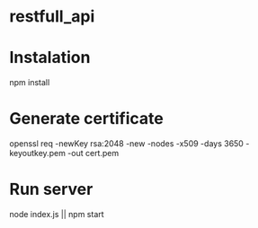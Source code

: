 # restfull_api

# Instalation
npm install

# Generate certificate
openssl req -newKey rsa:2048 -new -nodes -x509 -days 3650 -keyoutkey.pem -out cert.pem

# Run server
node index.js || npm start